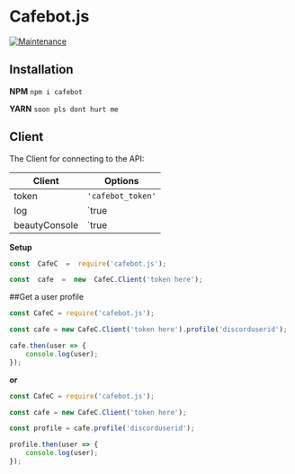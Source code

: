 # Cafebot.js
  

[![Maintenance](https://img.shields.io/badge/Maintained%3F-yes-green.svg)](https://GitHub.com/DopeDealers/Cafebot.js/graphs/commit-activity)

## Installation

**NPM**
``npm i cafebot``

**YARN**
``soon pls dont hurt me``


## Client

The Client for connecting to the API:

|Client          |Options                        |                        
|----------------|-------------------------------|
|token           |`'cafebot_token'`              |
|log             |`true || false`                |
|beautyConsole   |`true || false || null`        |

**Setup**
```js
const  CafeC  =  require('cafebot.js');

const  cafe  =  new  CafeC.Client('token here');
```

##Get a user profile

```js
const CafeC = require('cafebot.js');

const cafe = new CafeC.Client('token here').profile('discorduserid');

cafe.then(user => {
    console.log(user);
});
```

**or**

```js
const CafeC = require('cafebot.js');

const cafe = new CafeC.Client('token here');

const profile = cafe.profile('discorduserid');

profile.then(user => {
    console.log(user);
});
```

